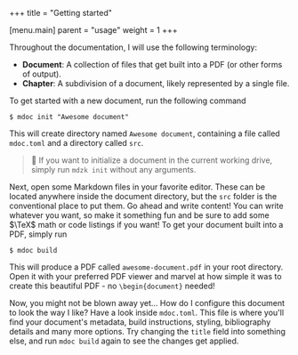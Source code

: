 +++
title = "Getting started"

[menu.main]
parent = "usage"
weight = 1
+++

Throughout the documentation, I will use the following terminology:

- **Document**: A collection of files that get built into a PDF (or other forms of output).
- **Chapter**: A subdivision of a document, likely represented by a single file.

To get started with a new document, run the following command

```shell
$ mdoc init "Awesome document"
```

This will create directory named `Awesome document`, containing a file called `mdoc.toml` and a directory called `src`.

> 📖 If you want to initialize a document in the current working drive, simply run `mdzk init` without any arguments.

Next, open some Markdown files in your favorite editor. These can be located anywhere inside the document directory, but the `src` folder is the conventional place to put them. Go ahead and write content! You can write whatever you want, so make it something fun and be sure to add some $\TeX$ math or code listings if you want! To get your document built into a PDF, simply run

```shell
$ mdoc build
```

This will produce a PDF called `awesome-document.pdf` in your root directory. Open it with your preferred PDF viewer and marvel at how simple it was to create this beautiful PDF - no `\begin{document}` needed!

Now, you might not be blown away yet... How do I configure this document to look the way I like? Have a look inside `mdoc.toml`. This file is where you'll find your document's metadata, build instructions, styling, bibliography details and many more options. Try changing the `title` field into something else, and run `mdoc build` again to see the changes get applied.
